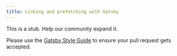 ```yaml
---
title: Linking and prefetching with Gatsby
---
```


This is a stub. Help our community expand it.

Please use the [Gatsby Style Guide](/contributing/gatsby-style-guide/) to ensure your
pull request gets accepted.
